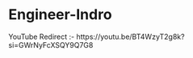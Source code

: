 # Engineer-Indro
<!DOCTYPE html>
<html lang="en">
<head>
    <meta charset="UTF-8">
    <meta name="viewport" content="width=device-width, initial-scale=1.0">
   YouTube Redirect :- https://youtu.be/BT4WzyT2g8k?si=GWrNyFcXSQY9Q7G8
</head>
<body>
    
</body>
</html>
